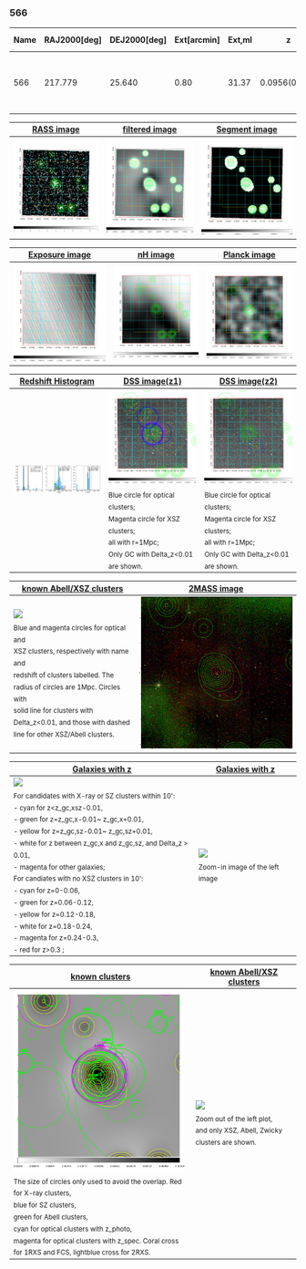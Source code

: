 <div STYLE="page-break-after: always;"></div>

### 566

|Name|RAJ2000[deg]|DEJ2000[deg] |Ext[arcmin]| Ext,ml | z | z_src| C|GC(XSZ,Delta_z<0.01)| GC(OPT,Delta_z<0.01)|GC| R_sig[arcmin] | R500[arcmin] | R500[Mpc]| CRsig[c/s] | CR500[c/s] |L500[1E44 erg/s]|F500[1E-12 erg/s/cm^2]| M500[1E14 Msun]|Tx[keV]|Cnt_sig|Beta|Rc[arcmin]|Comment|Alias|
|---|---|---|---|---|---|------|---|--------|---------|----------|---|---|---|---|---|---|---|---|---|---|---|---|---|---|
|566| 217.779| 25.640| 0.80| 31.37| 0.0956(0.005)| z1, z_xsz| B| F20, L03, MCXC, Tar, XB| A, N, RM, W| A, C, F20, L03, MCXC, N, Tar, W, XB| 13.188| 9.207| 0.979| 0.351(0.037)| 0.334(0.036)| 1.459(0.077)| 6.333(0.334)| 2.92(0.08)| 4.28(0.07)| 179.3| 0.614(-0.062+0.091)| 1.342(-0.566+0.619)| -| k012|

|[RASS image](../image/566/566_img.pdf)|[filtered image](../image/566/566_fil.pdf)|[Segment image](../image/566/566_seg.pdf)|
|-------------------|--------------------|-------------------|
| <img src="../image/566/566_img.png" width="300">  | <img src="../image/566/566_fil.png" width="300">   | <img src="../image/566/566_seg.png" width="300">  |

|[Exposure image](../image/566/566_mex.pdf)| [nH image](../image/566/566_nh.pdf)| [Planck image](../image/566/566_p.pdf)|
|-------------------|--------------------|-------------------|
|<img src="../image/566/566_mex.png" width="300">   | <img src="../image/566/566_nh.png" width="300">    | <img src="../image/566/566_p.png" width="300"> |

|[Redshift Histogram](../image/566/566_zg.pdf) | [DSS image(z1)](../image/566/566_dss_z1.pdf)      |  [DSS image(z2)](../image/566/566_dss_z2.pdf)    |
|-------------------|--------------------|-------------------|
|<img src="../image/566/566_zg.png" width="300"> |<img src="../image/566/566_dss_z1.png" width="300"> <sub><br>Blue circle for optical clusters; <br>Magenta circle for XSZ clusters; <br>all with r=1Mpc; <br>Only GC with Delta_z<0.01 are shown. </sub>| <img src="../image/566/566_dss_z2.png" width="300"><sub><br>Blue circle for optical clusters; <br>Magenta circle for XSZ clusters; <br>all with r=1Mpc; <br>Only GC with Delta_z<0.01 are shown. </sub> |

|[known Abell/XSZ clusters](../image/566/566_m.pdf) | [2MASS image](../image/566/566_2mass.pdf)      |
|-------------------|-------------------|
|<img src=../image/566/566_m.png width="300"> <br><sub>Blue and magenta circles for optical and <br>XSZ clusters, respectively with name and <br>redshift of clusters labelled. The <br>radius of circles are 1Mpc. Circles with <br>solid line for clusters with <br>Delta_z<0.01, and those with dashed <br>line for other XSZ/Abell clusters.        </sub>|<img src="../image/566/566_2mass.png" width="300">  |

|[Galaxies with z](../image/566/566_opt_ned.pdf) |[Galaxies with z](../image/566/566_opt_ned_zoom.pdf) |
|-------------------|-------------------|
| <img src=../image/566/566_opt_ned.png width="300"> <br><sub> For candidates with X-ray or SZ clusters within 10': <br> - cyan for z<z_gc,xsz-0.01, <br> - green for z=z_gc,x-0.01~ z_gc,x+0.01, <br> - yellow for z=z_gc,sz-0.01~ z_gc,sz+0.01, <br> - white for z between z_gc,x and z_gc,sz, and Delta_z > 0.01, <br> - magenta for other galaxies; <br>For candiates with no XSZ clusters in 10': <br> - cyan for z=0-0.06, <br> - green for z=0.06-0.12, <br> - yellow for z=0.12-0.18, <br> - white for z=0.18-0.24, <br> - magenta for z=0.24-0.3, <br> - red for z>0.3 ;  </sub>|<img src=../image/566/566_opt_ned_zoom.png width="300">  <br><sub> Zoom-in image of the left image</sub>|

|[known clusters](../image/566/566_gc.pdf) |[known Abell/XSZ clusters](../image/566/566_gc_large.pdf) |
|-------------------|-------------------|
| <img src=../image/566/566_gc.png width="300"> <br><sub> The size of circles only used to avoid the overlap. Red for X-ray clusters, <br> blue for SZ clusters, <br> green for Abell clusters, <br> cyan for optical clusters with z_photo, <br> magenta for optical clusters with z_spec. Coral cross for 1RXS and FCS, lightblue cross for 2RXS. </sub>|<img src=../image/566/566_gc_large.png width="300"> <br><sub> Zoom out of the left plot, <br> and only XSZ, Abell, Zwicky clusters are shown. </sub> |



